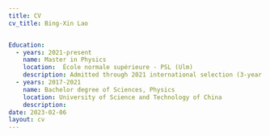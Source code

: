 ```yaml
---
title: CV
cv_title: Bing-Xin Lao


Education:
  - years: 2021-present
    name: Master in Physics
    location:  École normale supérieure - PSL (Ulm) 
    description: Admitted through 2021 international selection (3-year funded master)
  - years: 2017-2021
    name: Bachelor degree of Sciences, Physics
    location: University of Science and Technology of China
    description: 
date: 2023-02-06
layout: cv
---
```

